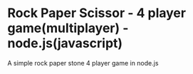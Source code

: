 # Rock Paper Scissor - 4 player game(multiplayer) - node.js(javascript)
 A simple rock paper stone 4 player game in node.js

